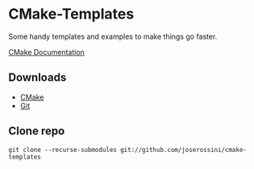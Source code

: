 # CMake-Templates
Some handy templates and examples to make things go faster.

[CMake Documentation](https://cmake.org/documentation/)

## Downloads
- [CMake](https://cmake.org/download/)
- [Git](https://git-scm.com/downloads)

## Clone repo
```
git clone --recurse-submodules git://github.com/joserossini/cmake-templates
```
